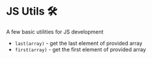# JS Utils 🛠️

A few basic utilities for JS development

-   `last(array)` - get the last element of provided array
-   `first(array)` - get the first element of provided array
